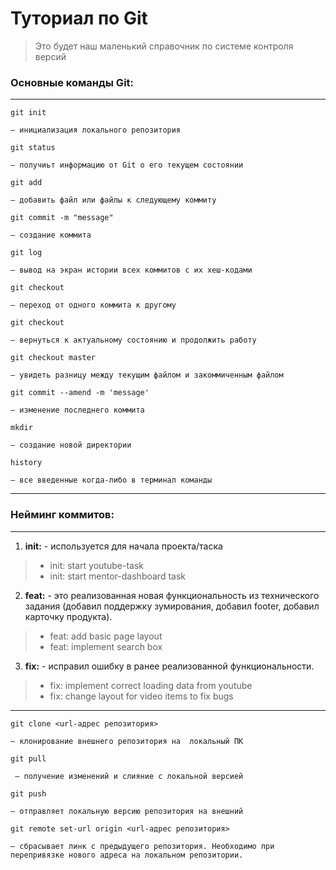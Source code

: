 # Туториал по Git
>Это будет наш маленький справочник по системе контроля версий
### Основные команды Git:
***
``` 
git init  
```
`— инициализация локального репозитория`
```
git status
```
`— получиьт информацию от Git о его текущем состоянии`
``` 
git add 
```
`— добавить файл или файлы к следующему коммиту`
```
git commit -m "message"
```
`— создание коммита`
```
git log
```
`— вывод на экран истории всех коммитов с их хеш-кодами`
```
git checkout
```
`— переход от одного коммита к другому`
```
git checkout
```
`— вернуться к актуальному состоянию и продолжить работу`
```
git checkout master
```
`— увидеть разницу между текущим файлом и закоммиченным файлом`
```
git commit --amend -m 'message'
```
`— изменение последнего коммита`
```
mkdir 
```
`— создание новой директории`
```
history
```
`— все введенные когда-либо в терминал команды`
***
### Нейминг коммитов:
***
1. **init:** - используется для начала проекта/таска
>+ init: start youtube-task
>+ init: start mentor-dashboard task
2. **feat:** - это реализованная новая функциональность из технического задания (добавил поддержку зумирования, добавил footer, добавил карточку продукта).  
>+	feat: add basic page layout
>+  feat: implement search box 
3. **fix:** - исправил ошибку в ранее реализованной функциональности. 
>+ fix: implement correct loading data from youtube
>+ fix: change layout for video items to fix bugs
***
```
git clone <url-адрес репозитория> 
```
`– клонирование внешнего репозитория на  локальный ПК`
```
git pull
```
` – получение изменений и слияние с локальной версией`
```
git push 
```
`– отправляет локальную версию репозитория на внешний`
```
git remote set-url origin <url-адрес репозитория> 
```
`– сбрасывает линк с предыдущего репозитория. Необходимо при перепривязке нового адреса на локальном репозитории.`



